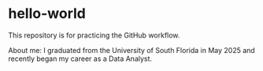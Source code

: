 # hello-world
This repository is for practicing the GitHub workflow.

About me:
I graduated from the University of South Florida in May 2025 and recently began my career as a Data Analyst.
